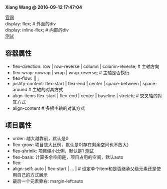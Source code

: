 **Xiang Wang @ 2016-09-12 17:47:04**

[官网](https://developer.mozilla.org/en-US/docs/Learn/CSS/CSS_layout/Flexbox)  
display: flex;  # 外面的div  
display: inline-flex;  # 内部的div  
[测试](./test.html)

## 容器属性
* flex-direction: row | row-reverse | column | column-reverse;  # 主轴方向
* flex-wrap: nowrap | wrap | wrap-reverse;  # 主轴是否换行
* flex-flow: <flex-direction> || <flex-wrap>; 
* justify-content: flex-start | flex-end | center | space-between | space-around  # 主轴的对其方式
* align-items flex-start | flex-end | center | baseline | stretch;  # 交叉轴的对其方式
* align-content  # 多根主轴的对其方式

## 项目属性
* order: 越大越靠前，默认是0
* flex-grow: 项目放大比例，默认是0(存在剩余空间也不放大）
* flex-shrinik: 项目缩小比例，默认是1 [测试](./shrink.html)
* flex-basis: 计算多余空间是，项目占用的空间，默认auto
* flex: <flex-grow> <flex-shrink> <flex-basis>
* align-self: auto | flex-start | ... |  # 设定单个item和是否继承父级元素还是使用自己的方式展示
* 最后一个元素靠右: margin-left:auto
